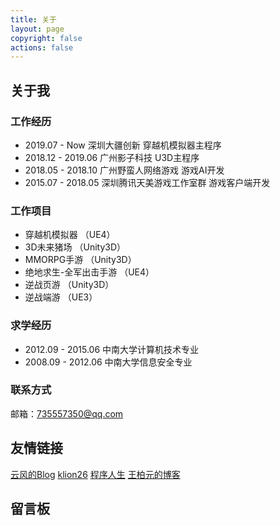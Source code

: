 ```yaml
---
title: 关于
layout: page
copyright: false
actions: false
---
```


## 关于我
### 工作经历
- 2019.07 - Now 深圳大疆创新 穿越机模拟器主程序
- 2018.12 - 2019.06 广州影子科技 U3D主程序
- 2018.05 - 2018.10 广州野蛮人网络游戏 游戏AI开发
- 2015.07 - 2018.05 深圳腾讯天美游戏工作室群 游戏客户端开发

### 工作项目
 - 穿越机模拟器 （UE4）
 - 3D未来猪场 （Unity3D）
 - MMORPG手游 （Unity3D）
 - 绝地求生-全军出击手游 （UE4）
 - 逆战页游 （Unity3D）
 - 逆战端游 （UE3）
 
### 求学经历
- 2012.09 - 2015.06 中南大学计算机技术专业
- 2008.09 - 2012.06 中南大学信息安全专业


### 联系方式
邮箱：[735557350@qq.com][1]

## 友情链接
[云风的Blog][2]
[klion26][3]
[程序人生][4]
[王柏元的博客][5]

## 留言板


  [1]: mailto:%E8%BF%9C%E8%A1%8C%3C735557350@qq.com%3E
  [2]: https://blog.codingnow.com/
  [3]: http://www.klion26.com
  [4]: http://www.programlife.net
  [5]: http://wangbaiyuan.cn